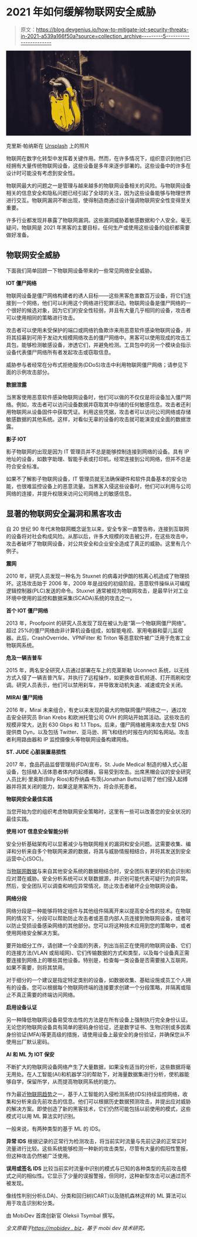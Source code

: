 # 2021 年如何缓解物联网安全威胁

> 原文：<https://blog.devgenius.io/how-to-mitigate-iot-security-threats-in-2021-a539a166f50a?source=collection_archive---------5----------------------->

![](img/1eca581367752a7d9e5ed09af55a48db.png)

克里斯·帕纳斯在 [Unsplash](https://unsplash.com/?utm_source=unsplash&utm_medium=referral&utm_content=creditCopyText) 上的照片

物联网在数字化转型中发挥着关键作用。然而，在许多情况下，组织意识到他们已经拥有大量传统物联网设备，这些设备是多年来逐步部署的。这些设备中的许多在设计时可能没有考虑到安全性。

物联网最大的问题之一是管理与越来越多的物联网设备相关的风险。与物联网设备相关的信息安全和隐私问题已经引起了全球的关注，因为这些设备能够与物理世界进行交互。物联网漏洞不断出现，使得制造商通过设计强调物联网安全性变得至关重要。

许多行业都发现并暴露了物联网漏洞。这些漏洞威胁着敏感数据和个人安全。毫无疑问，物联网是 2021 年黑客的主要目标，任何生产或使用这些设备的组织都需要做好准备。

## 物联网安全威胁

下面我们简单回顾一下物联网设备带来的一些常见网络安全威胁。

**IOT 僵尸网络**

物联网设备是僵尸网络构建者的诱人目标——这些黑客危害数百万设备，将它们连接到一个网络，他们可以利用这个网络进行犯罪活动。物联网设备是僵尸网络的一个很好的候选对象，因为它们的安全性较弱，并且有大量几乎相同的设备，攻击者可以使用相同的策略进行攻击。

攻击者可以使用未受保护的端口或网络钓鱼欺诈来用恶意软件感染物联网设备，并将其招募到可用于发动大规模网络攻击的僵尸网络中。黑客可以使用现成的攻击工具包，能够检测敏感设备，渗透它们，并避免检测。工具包中的另一个模块会指示设备代表僵尸网络所有者发起攻击或窃取信息。

威胁参与者经常在分布式拒绝服务(DDoS)攻击中利用物联网僵尸网络；请参见下面的示例攻击部分。

**数据泄露**

当黑客使用恶意软件感染物联网设备时，他们可以做的不仅仅是将设备加入僵尸网络。例如，攻击者可以访问设备数据并窃取其中存储的任何敏感信息。攻击者还利用物联网从设备固件中获取凭证。利用这些凭据，攻击者可以访问公司网络或存储敏感数据的其他系统。这样，对看似无辜的设备的攻击就可能演变成全面的数据泄露。

**影子 IOT**

影子物联网的出现是因为 IT 管理员并不总是能够控制连接到网络的设备。具有 IP 地址的设备，如数字助理、智能手表或打印机，经常连接到公司网络，但并不总是符合安全标准。

如果不了解影子物联网设备，IT 管理员就无法确保硬件和软件具备基本的安全功能，也很难监控设备上的恶意流量。当黑客入侵这些设备时，他们可以利用与公司网络的连接，并提升权限来访问公司网络上的敏感信息。

## 显著的物联网安全漏洞和黑客攻击

自 20 世纪 90 年代末物联网概念诞生以来，安全专家一直警告称，连接到互联网的设备将对社会构成风险。从那以后，许多大规模的攻击被公开，在这些攻击中，攻击者破坏了物联网设备，对公共安全和企业安全造成了真正的威胁。这里有几个例子。

**震网**

2010 年，研究人员发现一种名为 Stuxnet 的病毒对伊朗的核离心机造成了物理损坏。这场攻击始于 2006 年，2009 年是战役的初级阶段。恶意软件操纵从可编程逻辑控制器(PLC)发送的命令。Stuxnet 通常被视为物联网攻击，是最早针对工业环境中使用的监控和数据采集(SCADA)系统的攻击之一。

**首个 IOT 僵尸网络**

2013 年，Proofpoint 的研究人员发现了现在被认为是“第一个物联网僵尸网络”。超过 25%的僵尸网络由非计算机设备组成，如智能电视、家用电器和婴儿监视器。此后，CrashOverride、VPNFilter 和 Triton 等恶意软件被广泛用于危害工业物联网系统。

**危及一辆吉普车**

2015 年，两名安全研究人员通过部署在车上的克莱斯勒 Uconnect 系统，以无线方式入侵了一辆吉普汽车，并执行了远程操作，如更换收音机频道、打开雨刷和空调。研究人员表示，他们可以禁用刹车，并导致发动机失速、减速或完全关闭。

**MIRAI 僵尸网络**

2016 年，Mirai 未来组合，有史以来发现的最大的物联网僵尸网络之一，通过攻击安全研究员 Brian Krebs 和欧洲托管公司 OVH 的网站开始其活动。这些攻击的规模非常大，达到 630 Gbps 和 1.1 Tbps。后来，僵尸网络被用来攻击大型 DNS 提供商 Dyn，以及包括 Twitter、亚马逊、网飞和纽约时报在内的知名网站。攻击者利用路由器和 IP 监控摄像头等物联网设备构建网络。

**ST. JUDE 心脏装置易损性**

2017 年，食品药品监督管理局(FDA)宣布，St. Jude Medical 制造的植入式心脏设备，包括植入活体患者体内的起搏器，容易受到攻击。出席黑帽会议的安全研究人员比利·里奥斯(Billy Rios)和乔纳森·布茨(Jonathan Butts)证明了他们侵入起搏器并将其关闭的能力，如果这是黑客所为，将会杀死患者。

**物联网安全最佳实践**

当您开始为您的组织考虑物联网安全策略时，这里有一些可以改善您的安全状况的最佳实践。

**使用 IOT 信息安全智能分析**

安全分析基础架构可以显著减少与物联网相关的漏洞和安全问题。这需要收集、编译和分析来自多个物联网来源的数据，将其与威胁情报相结合，并将其发送到安全运营中心(SOC)。

当[物联网数据](https://mobidev.biz/blog/what-is-iot-data-analytics-how-to-implement-it-in-your-organization)与来自其他安全系统的数据相结合时，安全团队有更好的机会识别和应对潜在威胁。安全分析系统可以关联数据源，并识别可能代表可疑行为的异常。然后，安全团队可以调查和响应异常情况，防止攻击者破坏企业物联网设备。

**网络分段**

网络分段是一种能够将特定组件与其他组件隔离开来以提高安全性的技术。在物联网的情况下，分段可以帮助防止攻击者或恶意内部人员连接到物联网设备，或者可以防止受损设备感染网络的其他部分。您可以将这种技术应用到您的策略中，或者使用网络安全解决方案。

要开始细分工作，请创建一个全面的列表，列出当前正在使用的物联网设备、它们的连接方法(VLAN 或局域网)、它们传输数据的方式和类型，以及每个设备真正需要连接到网络上的哪些其他设备。特别是，检查每一类设备是否需要接入互联网，如果不需要，则将其禁用。

对于细分的一个建议是指定特定类别的设备，如数据收集、基础设施或员工个人拥有的设备。您可以根据每个物联网终端的连接要求创建一个分段策略，并隔离或阻止不真正需要的终端访问网络。

**启用设备认证**

另一种降低物联网设备易受攻击性的方法是在所有设备上强制执行完全身份认证。无论您的物联网设备具有简单的密码身份验证，还是数字证书、生物识别或多因素身份验证(MFA)等更高级的措施，请使用设备上最安全的身份验证，并确保您从不使用出厂默认密码。

**AI 和 ML 为 IOT 保安**

不断扩大的物联网设备网络产生了大量数据，如果没有适当的分析，这些数据将毫无用处。在人工智能(AI)和机器学习的帮助下，对海量数据集进行分析，使机器能够自学，保留所学，从而提高物联网系统的能力。

作为最近[物联网趋势](https://mobidev.biz/blog/iot-technology-trends)之一，基于人工智能的入侵检测系统(IDS)持续监控网络，收集和分析来自先前攻击的信息。他们可以根据历史数据预测攻击，并提出应对威胁的解决方案。即使创造了新的黑客技术，它们仍然可能包括以前使用的模式，这些模式可以用 ML 算法实时识别。

一般来说，有两种类型的基于 ML 的 IDS。

**异常 IDS** 根据记录的正常行为检测攻击，将当前实时流量与先前记录的正常实时流量进行比较。这些系统能够检测一种新的攻击类型，尽管有大量的假阳性警报，但这种攻击仍然被广泛使用。

**误用或签名 IDS** 比较当前实时流量中识别的模式与已知的各种类型的先前攻击模式之间的相似性。它显示了少量的误报警报，但同时，这种新型攻击可以通过而不被发现。

像线性判别分析(LDA)、分类和回归树(CART)以及随机森林这样的 ML 算法可以用于攻击识别和分类。

由 MobiDev 首席创新官 Oleksii Tsymbal 撰写。

*全文原载于*[*https://mobidev . biz*](https://mobidev.biz/blog/mitigate-internet-of-things-iot-security-threats)*，基于 mobi dev 技术研究。*